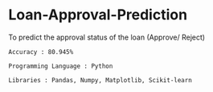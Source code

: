 # Loan-Approval-Prediction
To predict the approval status of the loan (Approve/ Reject)

    Accuracy : 80.945%
    
    Programming Language : Python
    
    Libraries : Pandas, Numpy, Matplotlib, Scikit-learn
    
